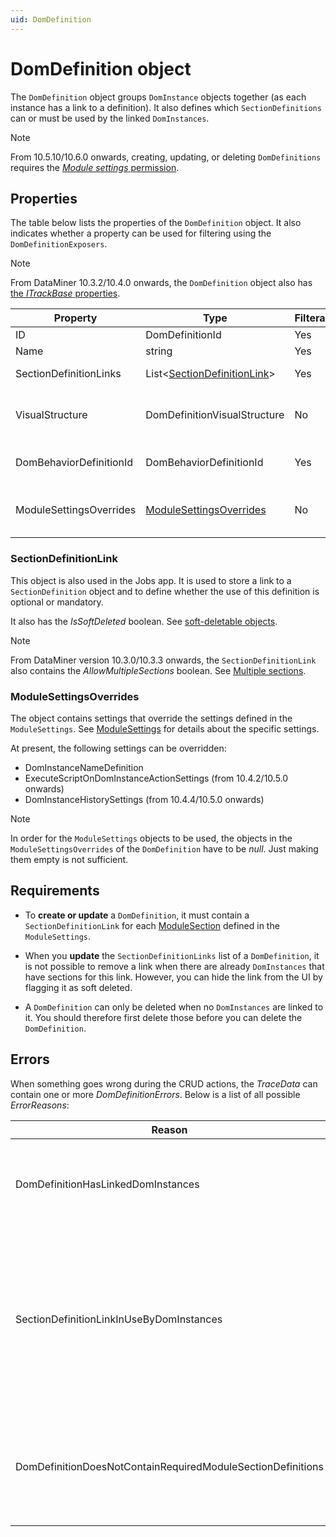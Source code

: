 ```yaml
---
uid: DomDefinition
---
```


# DomDefinition object

The `DomDefinition` object groups `DomInstance` objects together (as each instance has a link to a definition). It also defines which `SectionDefinitions` can or must be used by the linked `DomInstances`.

> [!NOTE]
> From 10.5.10/10.6.0 onwards, creating, updating, or deleting `DomDefinitions` requires the [*Module settings* permission](xref:DOM_security#module-settings-user-permission).

## Properties

The table below lists the properties of the `DomDefinition` object. It also indicates whether a property can be used for filtering using the `DomDefinitionExposers`.

> [!NOTE]
> From DataMiner 10.3.2/10.4.0 onwards, the `DomDefinition` object also has [the *ITrackBase* properties](xref:DOM_objects#itrackbase-properties).

| Property                | Type                                                   | Filterable | Description                                                                                                                                                  |
| ----------------------- | ------------------------------------------------------ | ---------- | ------------------------------------------------------------------------------------------------------------------------------------------------------------ |
| ID                      | DomDefinitionId                                        | Yes        | The ID of the `DomDefinition`.                                                                                                                               |
| Name                    | string                                                 | Yes        | The name of the `DomDefinition`.                                                                                                                             |
| SectionDefinitionLinks  | List\<[SectionDefinitionLink](#sectiondefinitionlink)> | Yes        | Contains the required/allowed `SectionDefinitions`.                                                                                                          |
| VisualStructure         | DomDefinitionVisualStructure                           | No         | Contains settings related to the client UI. Most of these do not apply for DOM. This property should be ignored since it will be removed in the near future. |
| DomBehaviorDefinitionId | DomBehaviorDefinitionId                                | Yes        | ID of the `DomBehaviorDefinition` that this `DomDefinition` is linked to. See [DomBehaviorDefinition](xref:DomBehaviorDefinition).                           |
| ModuleSettingsOverrides | [ModuleSettingsOverrides](#modulesettingsoverrides)    | No         | Used to override some `ModuleSettings`. See [DomInstanceNameDefinition](xref:DomInstanceNameDefinition), [ExecuteScriptOnDomInstanceActionSettings](xref:ExecuteScriptOnDomInstanceActionSettings), and [DomInstanceHistorySettings](xref:DOM_DomInstanceHistorySettings).                                                     |

### SectionDefinitionLink

This object is also used in the Jobs app. It is used to store a link to a `SectionDefinition` object and to define whether the use of this definition is optional or mandatory.

It also has the *IsSoftDeleted* boolean. See [soft-deletable objects](xref:DOM_objects#soft-deletable-objects).

> [!NOTE]
> From DataMiner version 10.3.0/10.3.3 onwards, the `SectionDefinitionLink` also contains the *AllowMultipleSections* boolean. See [Multiple sections](xref:DOM_MultipleSections).

### ModuleSettingsOverrides

The object contains settings that override the settings defined in the `ModuleSettings`. See [ModuleSettings](xref:DOM_ModuleSettings) for details about the specific settings.

At present, the following settings can be overridden:

- DomInstanceNameDefinition
- ExecuteScriptOnDomInstanceActionSettings (from 10.4.2/10.5.0 onwards<!-- RN 37963 -->)
- DomInstanceHistorySettings (from 10.4.4/10.5.0 onwards<!-- RN38294 -->)

> [!NOTE]
> In order for the `ModuleSettings` objects to be used, the objects in the `ModuleSettingsOverrides` of the `DomDefinition` have to be *null*. Just making them empty is not sufficient.

## Requirements

- To **create or update** a `DomDefinition`, it must contain a `SectionDefinitionLink` for each [ModuleSection](xref:DOM_ModuleSections) defined in the `ModuleSettings`.

- When you **update** the `SectionDefinitionLinks` list of a `DomDefinition`, it is not possible to remove a link when there are already `DomInstances` that have sections for this link. However, you can hide the link from the UI by flagging it as soft deleted.

- A `DomDefinition` can only be deleted when no `DomInstances` are linked to it. You should therefore first delete those before you can delete the `DomDefinition`.

## Errors

When something goes wrong during the CRUD actions, the *TraceData* can contain one or more *DomDefinitionErrors*. Below is a list of all possible *ErrorReasons*:

| Reason                                                      | Description                                                                                                                                                                                                                                                                                                                                                                                                                             |
| ----------------------------------------------------------- | --------------------------------------------------------------------------------------------------------------------------------------------------------------------------------------------------------------------------------------------------------------------------------------------------------------------------------------------------------------------------------------------------------------------------------------- |
| DomDefinitionHasLinkedDomInstances                          | The `DomDefinition` you want to delete has `DomInstances` linked to it. The `DomDefinition` can be retrieved from the *DomDefinition* property. The IDs of the linked `DomInstances` can be retrieved from the *DomInstanceIds* property.                                                                                                                                                                                               |
| SectionDefinitionLinkInUseByDomInstances                    | The `SectionDefinitionLink` cannot be deleted since this `DomDefinition` is in use by `DomInstances`. Set the *SectionDefinitionLink.IsSoftDeleted* boolean instead. The `DomDefinition` can be retrieved from the *DomDefinition* property. The IDs of the linked `DomInstances` can be retrieved from the *DomInstanceIds* property. The links that could not be deleted can be retrieved from the *SectionDefinitionLinks* property. |
| DomDefinitionDoesNotContainRequiredModuleSectionDefinitions | The `DomDefinition` you want to create or update does not include all required section definition links for this module. The `DomDefinition` can be retrieved from the *DomDefinition* property. The missing `SectionDefinitionIDs` can be retrieved from the *SectionDefinitionIds* property.                                                                                                                                          |
